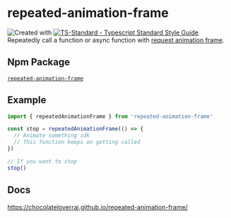 # repeated-animation-frame

![Created with ](https://img.shields.io/badge/Created%20with-@programmerraj/create-3cb371?style=flat)
[![TS-Standard - Typescript Standard Style Guide](https://badgen.net/badge/code%20style/ts-standard/blue?icon=typescript)](https://github.com/standard/ts-standard)
Repeatedly call a function or async function with [request animation frame](https://developer.mozilla.org/en-US/docs/Web/API/window/requestAnimationFrame).

## Npm Package
[`repeated-animation-frame`](https://npmjs.com/package/repeated-animation-frame)

## Example
```js
import { repeatedAnimationFrame } from 'repeated-animation-frame'

const stop = repeatedAnimationFrame(() => {
  // Animate something idk
  // This function keeps on getting called
})

// If you want to stop
stop()
```

## Docs
https://chocolateloverraj.github.io/repeated-animation-frame/

